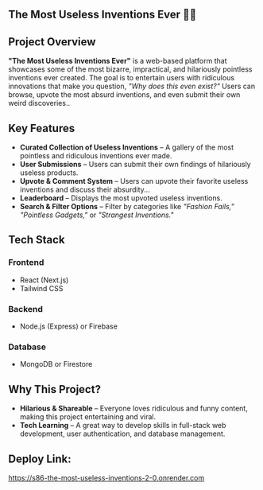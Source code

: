 ## The Most Useless Inventions Ever 🤦‍♂️

## Project Overview
**"The Most Useless Inventions Ever"** is a web-based platform that showcases some of the most bizarre, impractical, and hilariously pointless inventions ever created. The goal is to entertain users with ridiculous innovations that make you question, *"Why does this even exist?"* Users can browse, upvote the most absurd inventions, and even submit their own weird discoveries..

## Key Features
- **Curated Collection of Useless Inventions** – A gallery of the most pointless and ridiculous inventions ever made.
- **User Submissions** – Users can submit their own findings of hilariously useless products.
- **Upvote & Comment System** – Users can upvote their favorite useless inventions and discuss their absurdity...
- **Leaderboard** – Displays the most upvoted useless inventions.
- **Search & Filter Options** – Filter by categories like *"Fashion Fails," "Pointless Gadgets,"* or *"Strangest Inventions."*

## Tech Stack
### Frontend
- React (Next.js)
- Tailwind CSS

### Backend
- Node.js (Express) or Firebase

### Database
- MongoDB or Firestore

## Why This Project?
- **Hilarious & Shareable** – Everyone loves ridiculous and funny content, making this project entertaining and viral.
- **Tech Learning** – A great way to develop skills in full-stack web development, user authentication, and database management.


## Deploy Link:  
https://s86-the-most-useless-inventions-2-0.onrender.com
